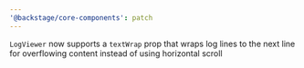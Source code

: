 ```yaml
---
'@backstage/core-components': patch
---
```


`LogViewer` now supports a `textWrap` prop that wraps log lines to the next line for overflowing content instead of using horizontal scroll
